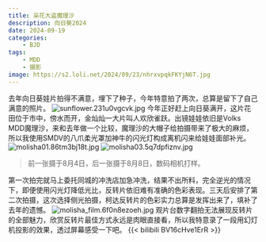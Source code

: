 ```yaml
---
title: 采花大盗魔理沙
description: 向日葵2024
date: 2024-09-19
categories:
    - BJD
tags:
    - MDD
    - 摄影
image: https://s2.loli.net/2024/09/23/nhrxvpqkFKYjN6T.jpg
---
```

去年向日葵娃片拍得不满意，埋下了种子，今年特意拍了两次，总算是留下了自己满意的照片。
![sunflower.231u0vgcvk.jpg](https://s2.loli.net/2024/09/23/SjrV3pmi1gGkcxe.jpg)
今年正好赶上向日葵满开，这片花田位于市中，傍水而开，金灿灿一大片叫人欢欣雀跃。出镜娃娃依旧是Volks MDD魔理沙，来和去年做一个比较，魔理沙的大帽子给拍摄带来了极大的麻烦，所以我使用SMDV的八爪柔光罩加神牛的闪光灯构成离机闪来给娃娃面部补光。
![molisha01.86tm3bj18t.jpg](https://s2.loli.net/2024/09/23/JDtNxTZl62vYBXC.jpg)
![molisha03.5q7dpfiznv.jpg](https://s2.loli.net/2024/09/23/GRQNVFZ3no7seBj.jpg)
> 前一张摄于8月4日，后一张摄于8月8日，数码相机打样。

第一次拍完就马上委托同城的冲洗店加急冲洗，结果不出所料，完全逆光的情况下，即便使用闪光灯降低光比，反转片依旧难有准确的色彩表现。三天后安排了第二次拍摄，这次选择侧光拍摄，柯达反转片的色彩实力总算是发挥出来了，填补了去年的遗憾。
![molisha_film.6f0n8ezoeh.jpg](https://s2.loli.net/2024/09/23/hfAgXq8xKdM162E.jpg)
观片台数字翻拍无法展现反转片的全部魅力，欣赏反转片最佳方式永远是肉眼直接看，所以我特意录了一段用幻灯机投影的效果，透过屏幕感受一下吧。
{{< bilibili BV16cHve1ErR  >}}